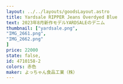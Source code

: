 ```yaml
---
layout: ../../layouts/goodsLayout.astro
title: Yardsale RIPPER Jeans Overdyed Blue
text: 2023年8月新作モデルYARDSALEのデニム
thumbnail: ["yardsale.png",
"IMG_2661.png",
"IMG_2662.png"
]
price: 22000
state: false,
id: 4710158-2
colors: 赤色
maker: よっちゃん食品工業（株）
---
```


<!-- ![よっちゃんイカ](/images/yochan01.jpg) -->
